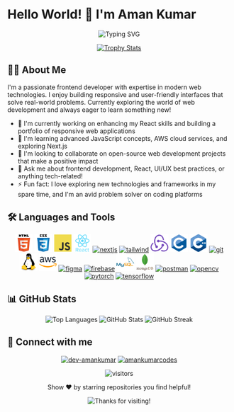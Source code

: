 # Hello World! 👋 I'm Aman Kumar

<div align="center">
  <img src="https://readme-typing-svg.herokuapp.com?font=Fira+Code&pause=1000&color=6E98F7&center=true&vCenter=true&random=false&width=500&lines=Passionate+Frontend+Developer;React+Enthusiast;Problem+Solver;Always+Learning" alt="Typing SVG" />
</div>

<p align="center">
  <a href="https://github.com/amankumarcodes"><img src="https://github-profile-trophy.vercel.app/?username=amankumarcodes&theme=nord&column=7" alt="Trophy Stats"/></a>
</p>

## 👨‍💻 About Me

I'm a passionate frontend developer with expertise in modern web technologies. I enjoy building responsive and user-friendly interfaces that solve real-world problems. Currently exploring the world of web development and always eager to learn something new!

- 🔭 I'm currently working on enhancing my React skills and building a portfolio of responsive web applications
- 🌱 I'm learning advanced JavaScript concepts, AWS cloud services, and exploring Next.js
- 👯 I'm looking to collaborate on open-source web development projects that make a positive impact
- 💬 Ask me about frontend development, React, UI/UX best practices, or anything tech-related!
- ⚡ Fun fact: I love exploring new technologies and frameworks in my spare time, and I'm an avid problem solver on coding platforms

## 🛠️ Languages and Tools

<p align="center">
  <a href="https://www.w3.org/html/"><img src="https://raw.githubusercontent.com/devicons/devicon/master/icons/html5/html5-original-wordmark.svg" alt="html5" width="40" height="40"/></a>
  <a href="https://www.w3schools.com/css/"><img src="https://raw.githubusercontent.com/devicons/devicon/master/icons/css3/css3-original-wordmark.svg" alt="css3" width="40" height="40"/></a>
  <a href="https://developer.mozilla.org/en-US/docs/Web/JavaScript"><img src="https://raw.githubusercontent.com/devicons/devicon/master/icons/javascript/javascript-original.svg" alt="javascript" width="40" height="40"/></a>
  <a href="https://reactjs.org/"><img src="https://raw.githubusercontent.com/devicons/devicon/master/icons/react/react-original-wordmark.svg" alt="react" width="40" height="40"/></a>
  <a href="https://nextjs.org/"><img src="https://cdn.worldvectorlogo.com/logos/nextjs-2.svg" alt="nextjs" width="40" height="40"/></a>
  <a href="https://tailwindcss.com/"><img src="https://www.vectorlogo.zone/logos/tailwindcss/tailwindcss-icon.svg" alt="tailwind" width="40" height="40"/></a>
  <a href="https://redux.js.org"><img src="https://raw.githubusercontent.com/devicons/devicon/master/icons/redux/redux-original.svg" alt="redux" width="40" height="40"/></a>
  <a href="https://www.cprogramming.com/"><img src="https://raw.githubusercontent.com/devicons/devicon/master/icons/c/c-original.svg" alt="c" width="40" height="40"/></a>
  <a href="https://www.w3schools.com/cpp/"><img src="https://raw.githubusercontent.com/devicons/devicon/master/icons/cplusplus/cplusplus-original.svg" alt="cplusplus" width="40" height="40"/></a>
  <a href="https://git-scm.com/"><img src="https://www.vectorlogo.zone/logos/git-scm/git-scm-icon.svg" alt="git" width="40" height="40"/></a>
  <a href="https://www.linux.org/"><img src="https://raw.githubusercontent.com/devicons/devicon/master/icons/linux/linux-original.svg" alt="linux" width="40" height="40"/></a>
  <a href="https://aws.amazon.com"><img src="https://raw.githubusercontent.com/devicons/devicon/master/icons/amazonwebservices/amazonwebservices-original-wordmark.svg" alt="aws" width="40" height="40"/></a>
  <a href="https://www.figma.com/"><img src="https://www.vectorlogo.zone/logos/figma/figma-icon.svg" alt="figma" width="40" height="40"/></a>
  <a href="https://firebase.google.com/"><img src="https://www.vectorlogo.zone/logos/firebase/firebase-icon.svg" alt="firebase" width="40" height="40"/></a>
  <a href="https://www.mysql.com/"><img src="https://raw.githubusercontent.com/devicons/devicon/master/icons/mysql/mysql-original-wordmark.svg" alt="mysql" width="40" height="40"/></a>
  <a href="https://www.mongodb.com/"><img src="https://raw.githubusercontent.com/devicons/devicon/master/icons/mongodb/mongodb-original-wordmark.svg" alt="mongodb" width="40" height="40"/></a>
  <a href="https://postman.com"><img src="https://www.vectorlogo.zone/logos/getpostman/getpostman-icon.svg" alt="postman" width="40" height="40"/></a>
  <a href="https://opencv.org/"><img src="https://www.vectorlogo.zone/logos/opencv/opencv-icon.svg" alt="opencv" width="40" height="40"/></a>
  <a href="https://pytorch.org/"><img src="https://www.vectorlogo.zone/logos/pytorch/pytorch-icon.svg" alt="pytorch" width="40" height="40"/></a>
  <a href="https://www.tensorflow.org"><img src="https://www.vectorlogo.zone/logos/tensorflow/tensorflow-icon.svg" alt="tensorflow" width="40" height="40"/></a>
</p>

## 📊 GitHub Stats

<div align="center">
  <img src="https://github-readme-stats.vercel.app/api/top-langs?username=amankumarcodes&show_icons=true&locale=en&layout=compact&theme=tokyonight&hide=python,java" alt="Top Languages" />
  <img src="https://github-readme-stats.vercel.app/api?username=amankumarcodes&show_icons=true&locale=en&theme=tokyonight" alt="GitHub Stats" />
  <img src="https://github-readme-streak-stats.herokuapp.com/?user=amankumarcodes&theme=tokyonight" alt="GitHub Streak" />
</div>

## 🤝 Connect with me

<p align="center">
  <a href="https://linkedin.com/in/dev-amankumar" target="blank"><img align="center" src="https://raw.githubusercontent.com/rahuldkjain/github-profile-readme-generator/master/src/images/icons/Social/linked-in-alt.svg" alt="dev-amankumar" height="30" width="40" /></a>
  <a href="https://github.com/amankumarcodes" target="blank"><img align="center" src="https://raw.githubusercontent.com/rahuldkjain/github-profile-readme-generator/master/src/images/icons/Social/github.svg" alt="amankumarcodes" height="30" width="40" /></a>

</p>

<div align="center">
  <img src="https://komarev.com/ghpvc/?username=amankumarcodes&label=Profile%20views&color=0e75b6&style=flat" alt="visitors" />
</div>

<p align="center">Show ❤️ by starring repositories you find helpful!</p>
<p align="center">
  <img src="https://img.shields.io/badge/Thanks%20for%20visiting-!-1EAEDB.svg" alt="Thanks for visiting!" />
</p>
